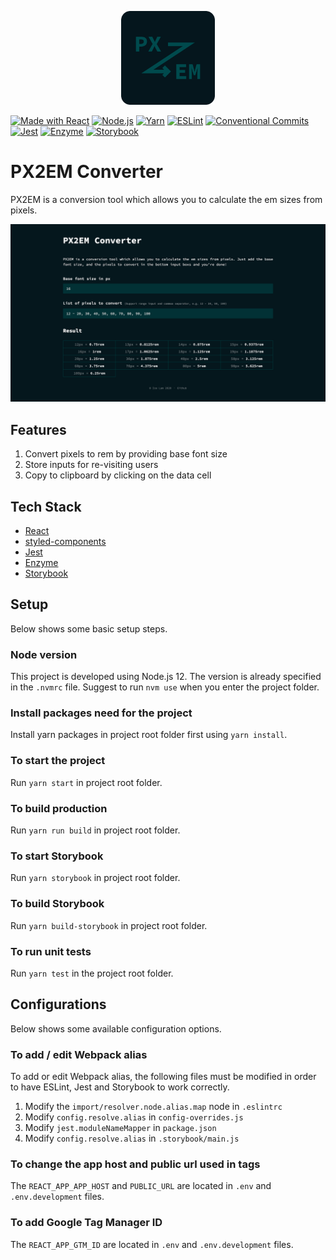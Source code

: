 <p align="center">
    <img alt="PX2EM Converter" src="public/static/media/touch-icons/apple-touch-icon-1024x1024.png" width="150" />
</p>

[![Made with React](https://img.shields.io/badge/made_with-React-61dafb.svg?logo=react&style=flat)](https://reactjs.org/)
[![Node.js](https://img.shields.io/badge/Node.js-12.17.0-026e00.svg?logo=Node.js&logoColor=white&style=flat)](https://nodejs.org/en/)
[![Yarn](https://img.shields.io/badge/Yarn-1.17.3-25799f.svg?logo=Yarn&logoColor=white&style=flat)](https://yarnpkg.com/)
[![ESLint](https://img.shields.io/badge/code_style-ESLint-5b5be0.svg?logo=eslint&style=flat)](https://eslint.org/)
[![Conventional Commits](https://img.shields.io/badge/conventional_commits-1.0.0-fa6673.svg?style=flat)](https://conventionalcommits.org)
[![Jest](https://img.shields.io/badge/test_with-Jest-15c213.svg?logo=Jest&style=flat)](https://jestjs.io/)
[![Enzyme](https://img.shields.io/badge/test_with-Enzyme-ff385c.svg?style=flat)](https://enzymejs.github.io/enzyme/)
[![Storybook](https://img.shields.io/badge/Storybook-5.3-ff4785.svg?logo=Storybook&logoColor=white&style=flat)](https://storybook.js.org/)

# PX2EM Converter #
PX2EM is a conversion tool which allows you to calculate the em sizes from pixels.

![Preview](./docs/preview.png)

## Features ##
1. Convert pixels to rem by providing base font size
2. Store inputs for re-visiting users
3. Copy to clipboard by clicking on the data cell

## Tech Stack ##
* [React](https://reactjs.org/)
* [styled-components](https://www.styled-components.com/)
* [Jest](https://jestjs.io/)
* [Enzyme](https://enzymejs.github.io/enzyme/)
* [Storybook](https://storybook.js.org/)

## Setup ##
Below shows some basic setup steps.

### Node version ###
This project is developed using Node.js 12. The version is already specified in the `.nvmrc` file. Suggest to run `nvm use` when you enter the project folder.

### Install packages need for the project ###
Install yarn packages in project root folder first using `yarn install`.

### To start the project ##
Run `yarn start` in project root folder.

### To build production ###
Run `yarn run build` in project root folder.

### To start Storybook ###
Run `yarn storybook` in project root folder.

### To build Storybook ###
Run `yarn build-storybook` in project root folder.

### To run unit tests ###
Run `yarn test` in the project root folder.

## Configurations ##
Below shows some available configuration options.

### To add / edit Webpack alias ###
To add or edit Webpack alias, the following files must be modified in order to have ESLint, Jest and Storybook to work correctly.
1. Modify the `import/resolver.node.alias.map` node in `.eslintrc` 
2. Modify `config.resolve.alias` in `config-overrides.js`
3. Modify `jest.moduleNameMapper` in `package.json`
4. Modify `config.resolve.alias` in `.storybook/main.js`

### To change the app host and public url used in <meta> tags ###
The `REACT_APP_APP_HOST` and `PUBLIC_URL` are located in `.env` and `.env.development` files.

### To add Google Tag Manager ID ###
The `REACT_APP_GTM_ID` are located in `.env` and `.env.development` files.
